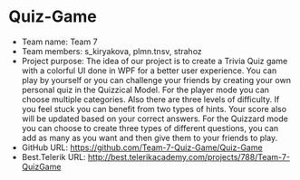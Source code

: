 # Quiz-Game
- Team name: Team 7
- Team members: s_kiryakova, plmn.tnsv, strahoz
- Project purpose: 
The idea of our project is to create a Trivia Quiz game with a colorful UI done in WPF for a better user experience. You can play by yourself or you can challenge your friends by creating your own personal quiz in the Quizzical Model. For the player mode you can choose multiple categories. Also there are three levels of difficulty. If you feel stuck you can benefit from two types of hints. Your score also will be updated based on your correct answers. For the Quizzard mode you can choose to create three types of different questions, you can add as many as you want and then give them to your friends to play.
- GitHub URL: https://github.com/Team-7-Quiz-Game/Quiz-Game
- Best.Telerik URL: http://best.telerikacademy.com/projects/788/Team-7-QuizGame
